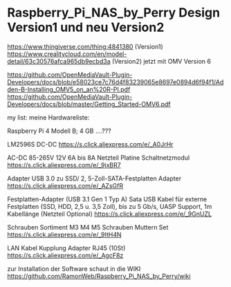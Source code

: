 # Raspberry_Pi_NAS_by_Perry Design Version1 und neu Version2

https://www.thingiverse.com/thing:4841380 (Version1)
https://www.crealitycloud.com/en/model-detail/63c30576afca965db9ecbd3a (Version2) jetzt mit OMV Version 6

https://github.com/OpenMediaVault-Plugin-Developers/docs/blob/e58023ce7c76d4f83239065e8697e0894d6f94f1/Adden-B-Installing_OMV5_on_an%20R-PI.pdf
https://github.com/OpenMediaVault-Plugin-Developers/docs/blob/master/Getting_Started-OMV6.pdf

my list:
meine Hardwareliste:

Raspberry Pi 4 Modell B; 4 GB
....???

LM2596S DC-DC
https://s.click.aliexpress.com/e/_A0JrHr

AC-DC 85-265V 12V 6A bis 8A Netzteil Platine Schaltnetzmodul
https://s.click.aliexpress.com/e/_9jxBR7

Adapter USB 3.0 zu SSD/ 2, 5-Zoll-SATA-Festplatten Adapter
https://s.click.aliexpress.com/e/_AZsGfR

Festplatten-Adapter (USB 3.1 Gen 1 Typ A) Sata USB Kabel für externe Festplatten
(SSD, HDD, 2,5 u. 3,5 Zoll), bis zu 5 Gb/s, UASP Support, 1m Kabellänge (Netzteil Optional)
https://s.click.aliexpress.com/e/_9GnUZL

Schrauben Sortiment M3 M4 M5 Schrauben Muttern Set
https://s.click.aliexpress.com/e/_9ItH4N

LAN Kabel Kupplung Adapter RJ45 (10St)
https://s.click.aliexpress.com/e/_AgcF8z



zur Installation der Software schaut in die WIKI
https://github.com/RamonWeb/Raspberry_Pi_NAS_by_Perry/wiki

